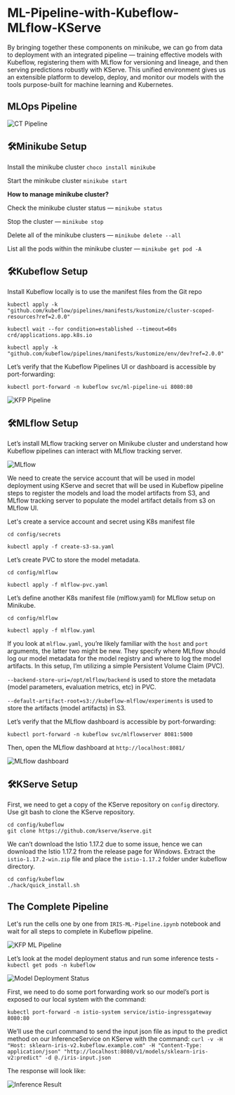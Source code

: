 # ML-Pipeline-with-Kubeflow-MLflow-KServe

By bringing together these components on minikube, we can go from data to deployment with an integrated pipeline — training effective models with Kubeflow, registering them with MLflow for versioning and lineage, and then serving predictions robustly with KServe. This unified environment gives us an extensible platform to develop, deploy, and monitor our models with the tools purpose-built for machine learning and Kubernetes.

## MLOps Pipeline
![CT Pipeline](https://github.com/vinayak-shanawad/ML-Pipeline-with-Kubeflow-MLflow-KServe/blob/main/docs/images/ct_pipeline_design.jpg)

## 🛠️Minikube Setup

Install the minikube cluster
`choco install minikube`

Start the minikube cluster
`minikube start`

**How to manage minikube cluster?**

Check the minikube cluster status — `minikube status`

Stop the cluster — `minikube stop`

Delete all of the minikube clusters — `minikube delete --all`

List all the pods within the minikube cluster — `minikube get pod -A`

## 🛠️Kubeflow Setup

Install Kubeflow locally is to use the manifest files from the Git repo

```
kubectl apply -k "github.com/kubeflow/pipelines/manifests/kustomize/cluster-scoped-resources?ref=2.0.0"

kubectl wait --for condition=established --timeout=60s crd/applications.app.k8s.io

kubectl apply -k "github.com/kubeflow/pipelines/manifests/kustomize/env/dev?ref=2.0.0"
```

Let’s verify that the Kubeflow Pipelines UI or dashboard is accessible by port-forwarding:

`kubectl port-forward -n kubeflow svc/ml-pipeline-ui 8080:80`

![KFP Pipeline](docs/images/kubeflow_pipeline.jpg)

## 🛠️MLflow Setup

Let’s install MLflow tracking server on Minikube cluster and understand how Kubeflow pipelines can interact with MLflow tracking server.

![MLflow](docs/images/mlflow_architecture.jpg)

We need to create the service account that will be used in model deployment using KServe and secret that will be used in Kubeflow pipeline steps to register the models and load the model artifacts from S3, and MLflow tracking server to populate the model artifact details from s3 on MLflow UI.

Let's create a service account and secret using K8s manifest file

```
cd config/secrets

kubectl apply -f create-s3-sa.yaml

```

Let’s create PVC to store the model metadata.

```
cd config/mlflow

kubectl apply -f mlflow-pvc.yaml

```

Let’s define another K8s manifest file (mlflow.yaml) for MLflow setup on Minikube.

```
cd config/mlflow

kubectl apply -f mlflow.yaml

```

If you look at `mlflow.yaml`, you’re likely familiar with the `host` and `port` arguments, the latter two might be new. They specify where MLflow should log our model metadata for the model registry and where to log the model artifacts. In this setup, I’m utilizing a simple Persistent Volume Claim (PVC).

`--backend-store-uri=/opt/mlflow/backend` is used to store the metadata (model parameters, evaluation metrics, etc) in PVC.

`--default-artifact-root=s3://kubeflow-mlflow/experiments` is used to store the artifacts (model artifacts) in S3.

Let’s verify that the MLflow dashboard is accessible by port-forwarding:

`kubectl port-forward -n kubeflow svc/mlflowserver 8081:5000`

Then, open the MLflow dashboard at `http://localhost:8081/`

![MLflow dashboard](docs/images/kubeflow_pipeline.jpg)

## 🛠️KServe Setup

First, we need to get a copy of the KServe repository on `config` directory. Use git bash to clone the KServe repository.

```
cd config/kubeflow
git clone https://github.com/kserve/kserve.git
```

We can’t download the Istio 1.17.2 due to some issue, hence we can download the Istio 1.17.2 from the release page for Windows. Extract the `istio-1.17.2-win.zip` file and place the `istio-1.17.2` folder under kubeflow directory.

```
cd config/kubeflow
./hack/quick_install.sh
```

## The Complete Pipeline

Let's run the cells one by one from `IRIS-ML-Pipeline.ipynb` notebook and wait for all steps to complete in Kubeflow pipeline.

![KFP ML Pipeline](docs/images/kfp_ml_pipeline.jpg)

Let’s look at the model deployment status and run some inference tests - `kubectl get pods -n kubeflow`

![Model Deployment Status](docs/images/model_deployment_status.jpg)

First, we need to do some port forwarding work so our model’s port is exposed to our local system with the command:

`kubectl port-forward -n istio-system service/istio-ingressgateway 8080:80`

We’ll use the curl command to send the input json file as input to the predict method on our InferenceService on KServe with the command: 
`curl -v -H "Host: sklearn-iris-v2.kubeflow.example.com" -H "Content-Type: application/json" "http://localhost:8080/v1/models/sklearn-iris-v2:predict" -d @./iris-input.json`

The response will look like:

![Inference Result](docs/images/inference_result.jpg)